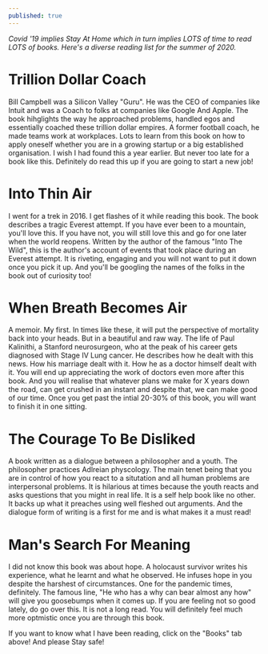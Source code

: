 ```yaml
---
published: true
---
```


*Covid '19 implies Stay At Home which in turn implies LOTS of time to read LOTS of books. Here's a diverse reading list for the summer of 2020.*

# Trillion Dollar Coach

Bill Campbell was a Silicon Valley "Guru". He was the CEO of companies like Intuit and was a Coach to folks at companies like Google And Apple.
The book hihglights the way he approached problems, handled egos and essentially coached these trillion dollar empires. A former football coach, he
made teams work at workplaces. Lots to learn from this book on how to apply oneself whether you are in a growing startup or a big established organisation.
I wish I had found this a year earlier. But never too late for a book like this. Definitely do read this up if you are going to start a new job!

# Into Thin Air

I went for a trek in 2016. I get flashes of it while reading this book. The book describes a tragic Everest attempt. If you have ever been to a mountain, you'll love this. 
If you have not, you will still love this and go for one later when the world reopens. 
Written by the author of the famous "Into The Wild", this is the author's account of events
that took place during an Everest attempt. It is riveting, engaging and you will not want to put it down once you pick it up. And you'll be googling the
names of the folks in the book out of curiosity too!

# When Breath Becomes Air

A memoir. My first. In times like these, it will put the perspective of mortality back into your heads. But in a beautiful and raw way. The life of
Paul Kalinithi, a Stanford neurosurgeon, who at the peak of his career gets diagnosed with Stage IV Lung cancer. He describes how he dealt with this news.
How his marriage dealt with it. How he as a doctor himself dealt with it. You will end up appreciating the work of doctors even more after this book. And
you will realise that whatever plans we make for X years down the road, can get crushed in an instant and despite that, we can make good of our time. Once 
you get past the intial 20-30% of this book, you will want to finish it in one sitting.

# The Courage To Be Disliked

A book written as a dialogue between a philosopher and a youth. The philosopher practices Adlreian physcology. The main tenet being that you are in control
of how you react to a situtation and all human problems are interpersonal problems. 
It is hilarious at times because the youth reacts and asks questions that you might in real life. It is a self help book like no
other. It backs up what it preaches using well fleshed out arguments. And the dialogue form of writing is a first for me and is what makes it a must read!

# Man's Search For Meaning

I did not know this book was about hope. A holocaust survivor writes his experience, what he learnt and what he observed. He infuses hope in you despite the
harshest of circumstances. One for the pandemic times, definitely. The famous line, "He who has a why can bear almost any how" will give you goosebumps when it
comes up. If you are feeling not so good lately, do go over this. It is not a long read. You will definitely feel much more optmistic once you are through this book.


If you want to know what I have been reading, click on the "Books" tab above! And please Stay safe! 

<script src="https://utteranc.es/client.js"
        repo="arrayslayer/arrayslayer.github.io"
        issue-term="pathname"
        theme="github-light"
        crossorigin="anonymous"
        async>
</script>
